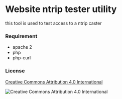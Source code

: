 # Website ntrip tester utility 

this tool is used to test access to a ntrip caster


### Requirement
- apache 2
- php
- php-curl




### License

[Creative Commons Attribution 4.0 International](http://creativecommons.org/licenses/by-nc-nd/4.0/)

![Creative Commons Attribution 4.0 International](https://i.creativecommons.org/l/by-nc-nd/4.0/88x31.png "Creative Commons")
